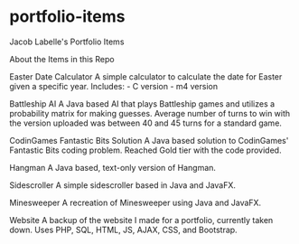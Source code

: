 # portfolio-items
Jacob Labelle's Portfolio Items

About the Items in this Repo

Easter Date Calculator
    A simple calculator to calculate the date for Easter given a specific year. Includes:
    - C version
    - m4 version
    
Battleship AI
    A Java based AI that plays Battleship games and utilizes a probability matrix for making guesses.
    Average number of turns to win with the version uploaded was between 40 and 45 turns for a standard game.

CodinGames Fantastic Bits Solution
    A Java based solution to CodinGames' Fantastic Bits coding problem. Reached Gold tier with the code provided.
    
Hangman
   A Java based, text-only version of Hangman.
 
Sidescroller
    A simple sidescroller based in Java and JavaFX.

Minesweeper
    A recreation of Minesweeper using Java and JavaFX.
    
Website
    A backup of the website I made for a portfolio, currently taken down. Uses PHP, SQL, HTML, JS, AJAX, CSS, and Bootstrap.
